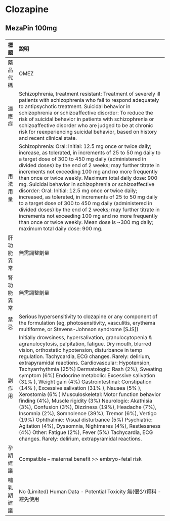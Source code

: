 # Clozapine

## MezaPin 100mg

##### 

| 標題       | 說明                                                                                                                                                                                                                                                                                                                                                                                                                                                                                                                                                                                                                                                                                                                                                                                                                                                                                                                                                                        |
|:-----------|:----------------------------------------------------------------------------------------------------------------------------------------------------------------------------------------------------------------------------------------------------------------------------------------------------------------------------------------------------------------------------------------------------------------------------------------------------------------------------------------------------------------------------------------------------------------------------------------------------------------------------------------------------------------------------------------------------------------------------------------------------------------------------------------------------------------------------------------------------------------------------------------------------------------------------------------------------------------------------|
| 藥品代碼   | OMEZ                                                                                                                                                                                                                                                                                                                                                                                                                                                                                                                                                                                                                                                                                                                                                                                                                                                                                                                                                                        |
| 適應症     | Schizophrenia, treatment resistant: Treatment of severely ill patients with schizophrenia who fail to respond adequately to antipsychotic treatment. Suicidal behavior in schizophrenia or schizoaffective disorder: To reduce the risk of suicidal behavior in patients with schizophrenia or schizoaffective disorder who are judged to be at chronic risk for reexperiencing suicidal behavior, based on history and recent clinical state.                                                                                                                                                                                                                                                                                                                                                                                                                                                                                                                              |
| 用法用量   | Schizophrenia: Oral: Initial: 12.5 mg once or twice daily; increase, as tolerated, in increments of 25 to 50 mg daily to a target dose of 300 to 450 mg daily (administered in divided doses) by the end of 2 weeks; may further titrate in increments not exceeding 100 mg and no more frequently than once or twice weekly. Maximum total daily dose: 900 mg. Suicidal behavior in schizophrenia or schizoaffective disorder: Oral: Initial: 12.5 mg once or twice daily; increased, as tolerated, in increments of 25 to 50 mg daily to a target dose of 300 to 450 mg daily (administered in divided doses) by the end of 2 weeks; may further titrate in increments not exceeding 100 mg and no more frequently than once or twice weekly. Mean dose is ~300 mg daily; maximum total daily dose: 900 mg.                                                                                                                                                               |
| 肝功能異常 | 無需調整劑量                                                                                                                                                                                                                                                                                                                                                                                                                                                                                                                                                                                                                                                                                                                                                                                                                                                                                                                                                                |
| 腎功能異常 | 無需調整劑量                                                                                                                                                                                                                                                                                                                                                                                                                                                                                                                                                                                                                                                                                                                                                                                                                                                                                                                                                                |
| 禁忌       | Serious hypersensitivity to clozapine or any component of the formulation (eg, photosensitivity, vasculitis, erythema multiforme, or Stevens-Johnson syndrome [SJS])                                                                                                                                                                                                                                                                                                                                                                                                                                                                                                                                                                                                                                                                                                                                                                                                        |
| 副作用     | Initially drowsiness, hypersalivation, granulocytopenia & agranulocytosis, palpitation, fatigue. Dry mouth, blurred vision, orthostatic hypotension, disturbance in temp regulation. Tachycardia, ECG changes. Rarely: delirium, extrapyramidal reactions. Cardiovascular: Hypotension, Tachyarrhythmia (25%) Dermatologic: Rash (2%), Sweating symptom (6%) Endocrine metabolic: Excessive salivation (31% ), Weight gain (4%) Gastrointestinal: Constipation (14% ), Excessive salivation (31% ), Nausea (5% ), Xerostomia (6% ) Musculoskeletal: Motor function behavior finding (4%), Muscle rigidity (3%) Neurologic: Akathisia (3%), Confusion (3%), Dizziness (19%), Headache (7%), Insomnia (2%), Somnolence (39%), Tremor (6%), Vertigo (19%) Ophthalmic: Visual disturbance (5%) Psychiatric: Agitation (4%), Dyssomnia, Nightmares (4%), Restlessness (4%) Other: Fatigue (2%), Fever (5%) Tachycardia, ECG changes. Rarely: delirium, extrapyramidal reactions. |
| 孕期建議   | Compatible – maternal benefit >> embryo-fetal risk                                                                                                                                                                                                                                                                                                                                                                                                                                                                                                                                                                                                                                                                                                                                                                                                                                                                                                                          |
| 哺乳期建議 | No (Limited) Human Data - Potential Toxicity 無(很少)資料 - 避免使用                                                                                                                                                                                                                                                                                                                                                                                                                                                                                                                                                                                                                                                                                                                                                                                                                                                                                                        |

